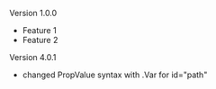 Version 1.0.0

- Feature 1
- Feature 2

Version 4.0.1

- changed PropValue syntax with .Var for id="path"